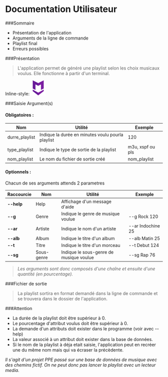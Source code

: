 Documentation Utilisateur
=========================

###Sommaire

* Présentation de l'application
* Arguments de la ligne de commande
* Playlist final
* Erreurs possibles

###Présentation
> L'application permet de généré une playlist selon les choix musicaux voulus. Elle fonctionne à partir d'un terminal.

Inline-style: 
![](https://github.com/adam-p/markdown-here/raw/master/src/common/images/icon48.png "Playlist créée")

###Saisie Argument(s)
>
#### Obligatoires :
| Nom           |  Utilité    | Exemple   |
| ------------- |-------------| ----------|
| durre_playlist| Indique la durée en minutes voulu pourla playlist | 120|
| type_playlist | Indique le type de sortie de la playlist |m3u, xspf ou pls|
| nom_playlist  | Le nom du fichier de sortie créé |nom_playlist|

#### Optionnels :
Chacun de ses arguments attends 2 parametres 

| Raccourcie    |  Nom   | Utilité | Exemple   |
| ------------- |--------|---------| ----------|
| __--help__ | Help | Affichage d'un message d'aide||
| __--g__    | Genre | Indique le genre de musique voulue | --g Rock 120 |
| __--ar__    | Artiste | Indique le nom d'un artiste | --ar Indochine 25 |
| __--alb__  | Album | Indique le titre d'un album | --alb Matin 25 |
| __--t__    | Titre | Indique le titre d'un morceau | --t Debut 124 |
| __--sg__   | Sous-genre | Indique le sous-genre de musique voulue | --sg Rap 76 |

>*Les arguments sont donc composés d'une chaîne et ensuite d'une quantité (en pourcentage).*

###Fichier de sortie
> La playlist sortira en format demandé dans la ligne de commande et se trouvera dans le dossier de l'application.

###Attention

> 
* La durée de la playlist doit être supérieur à 0.
* Le pourcentage d'attribut voulus doit être supérieur à 0.
* La demande d'un attributs doit exister dans le programme (voir avec --help)
* La valeur associé à un attribut doit exister dans la base de données.
* Si le nom de la playlist à déja etait saisie, l'application peut en recréer une du même nom mais qui va écraser la précèdente.

*Il s'agit d'un projet PPE passé sur une base de données de musique avec des chemins fictif. On ne peut donc pas lancer la playlist avec un lecteur media.*
